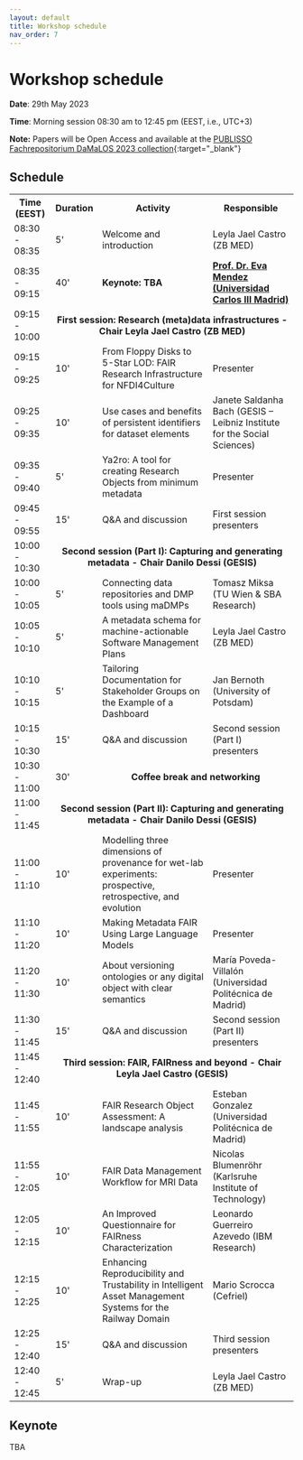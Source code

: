 ```yaml
---
layout: default
title: Workshop schedule
nav_order: 7
---
```


# Workshop schedule

**Date**: 29th May 2023

**Time**: Morning session 08:30 am to 12:45 pm (EEST, i.e., UTC+3)

**Note:** Papers will be Open Access and available at the [PUBLISSO Fachrepositorium DaMaLOS 2023 collection](https://repository.publisso.de/){:target="_blank"}

## Schedule

<table>
<tbody>
<tr align="center">
<th>Time (EEST)</th>
<th>Duration</th>
<th>Activity</th>
<th>Responsible</th>
</tr>

<tr>
<td>08:30 - 08:35</td>
<td>5'</td>
<td>Welcome and introduction</td>
<td>Leyla Jael Castro (ZB MED)</td>
</tr>

<tr>
<td>08:35 - 09:15</td>
<td>40'</td>
<td><strong>Keynote: TBA</strong></td>
<td>
<strong><a href="https://researchportal.uc3m.es/display/inv16229" target="_blank">Prof. Dr. Eva Mendez (Universidad Carlos III Madrid)</a></strong>
</td>
</tr>

<tr>
<td>09:15 - 10:00</td>
<td colspan="3" align="center"><strong>First session: Research (meta)data infrastructures - Chair Leyla Jael Castro (ZB MED)</strong></td>
</tr>

<tr>
<td>09:15 - 09:25</td>
<td>10'</td>
<td>From Floppy Disks to 5-Star LOD: FAIR Research Infrastructure for NFDI4Culture</td>
<td>Presenter</td>
</tr>

<tr>
<td>09:25 - 09:35</td>
<td>10'</td>
<td>Use cases and benefits of persistent identifiers for dataset elements</td>
<td>Janete Saldanha Bach (GESIS – Leibniz Institute for the Social Sciences)</td>
</tr>

<tr>
<td>09:35 - 09:40</td>
<td>5'</td>
<td>Ya2ro: A tool for creating Research Objects from minimum metadata</td>
<td>Presenter</td>
</tr>

<tr>
<td>09:45 - 09:55</td>
<td>15'</td>
<td>Q&A and discussion</td>
<td>First session presenters</td>
</tr>

<tr>
<td>10:00 - 10:30</td>
<td colspan="3" align="center"><strong>Second session (Part I): Capturing and generating metadata - Chair Danilo Dessi (GESIS)</strong></td>
</tr>

<tr>
<td>10:00 - 10:05</td>
<td>5'</td>
<td>Connecting data repositories and DMP tools using maDMPs</td>
<td>Tomasz Miksa (TU Wien & SBA Research)</td>
</tr>

<tr>
<td>10:05 - 10:10</td>
<td>5'</td>
<td>A metadata schema for machine-actionable Software Management Plans</td>
<td>Leyla Jael Castro (ZB MED)</td>
</tr>

<tr>
<td>10:10 - 10:15</td>
<td>5'</td>
<td>Tailoring Documentation for Stakeholder Groups on the Example of a Dashboard</td>
<td>Jan Bernoth (University of Potsdam)</td>
</tr>

<tr>
<td>10:15 - 10:30</td>
<td>15'</td>
<td>Q&A and discussion</td>
<td>Second session (Part I) presenters</td>
</tr>

<tr>
<td>10:30 - 11:00</td>
<td>30'</td>
<td colspan="2" align="center"><strong>Coffee break and networking</strong></td>
</tr>

<tr>
<td>11:00 - 11:45</td>
<td colspan="3" align="center"><strong>Second session (Part II): Capturing and generating metadata - Chair Danilo Dessi (GESIS)</strong></td>
</tr>

<tr>
<td>11:00 - 11:10</td>
<td>10'</td>
<td>Modelling three dimensions of provenance for wet-lab experiments: prospective, retrospective, and evolution</td>
<td>Presenter</td>
</tr>

<tr>
<td>11:10 - 11:20</td>
<td>10'</td>
<td>Making Metadata FAIR Using Large Language Models</td>
<td>Presenter</td>
</tr>

<tr>
<td>11:20 - 11:30</td>
<td>10'</td>
<td>About versioning ontologies or any digital object with clear semantics</td>
<td>María Poveda-Villalón (Universidad Politécnica de Madrid)</td>
</tr>

<tr>
<td>11:30 - 11:45</td>
<td>15'</td>
<td>Q&A and discussion</td>
<td>Second session (Part II) presenters</td>
</tr>

<tr>
<td>11:45 - 12:40</td>
<td colspan="3" align="center"><strong>Third session: FAIR, FAIRness and beyond - Chair Leyla Jael Castro (GESIS)</strong></td>
</tr>

<tr>
<td>11:45 - 11:55</td>
<td>10'</td>
<td>FAIR Research Object Assessment: A landscape analysis</td>
<td>Esteban Gonzalez (Universidad Politécnica de Madrid)</td>
</tr>

<tr>
<td>11:55 - 12:05</td>
<td>10'</td>
<td>FAIR Data Management Workflow for MRI Data</td>
<td>Nicolas Blumenröhr (Karlsruhe Institute of Technology)</td>
</tr>

<tr>
<td>12:05 - 12:15</td>
<td>10'</td>
<td>An Improved Questionnaire for FAIRness Characterization</td>
<td>Leonardo Guerreiro Azevedo (IBM Research)</td>
</tr>

<tr>
<td>12:15 - 12:25</td>
<td>10'</td>
<td>Enhancing Reproducibility and Trustability in Intelligent Asset Management Systems for the Railway Domain</td>
<td>Mario Scrocca (Cefriel)</td>
</tr>

<tr>
<td>12:25 - 12:40</td>
<td>15'</td>
<td>Q&A and discussion</td>
<td>Third session presenters</td>
</tr>

<tr>
<td>12:40 - 12:45</td>
<td>5'</td>
<td>Wrap-up</td>
<td>Leyla Jael Castro (ZB MED)</td>
</tr>

</tbody>
</table>

## Keynote

TBA

